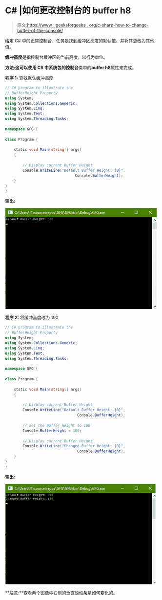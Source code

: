 # C# |如何更改控制台的 buffer h8

> 原文:[https://www . geeksforgeeks . org/c-sharp-how-to-change-buffer-of-the-console/](https://www.geeksforgeeks.org/c-sharp-how-to-change-bufferheight-of-the-console/)

给定 C# 中的正常控制台，任务是找到缓冲区高度的默认值，并将其更改为其他值。

**缓冲高度**是指控制台缓冲区的当前高度，以行为单位。

**方法:**这可以使用 C# 中系统包的**控制台**类中的**buffer h8**属性来完成。

**程序 1:** 查找默认缓冲高度

```cs
// C# program to illustrate the
// BufferHeight Property
using System;
using System.Collections.Generic;
using System.Linq;
using System.Text;
using System.Threading.Tasks;

namespace GFG {

class Program {

    static void Main(string[] args)
    {

        // Display current Buffer Height
        Console.WriteLine("Default Buffer Height: {0}",
                                Console.BufferHeight);
    }
}
}
```

**输出:**

![](img/86b904de14fc6edd16e6582d56871b86.png)

**程序 2:** 将缓冲高度改为 100

```cs
// C# program to illustrate the
// BufferHeight Property
using System;
using System.Collections.Generic;
using System.Linq;
using System.Text;
using System.Threading.Tasks;

namespace GFG {

class Program {

    static void Main(string[] args)
    {

        // Display current Buffer Height
        Console.WriteLine("Default Buffer Height: {0}",
                                 Console.BufferHeight);

        // Set the Buffer Height to 100
        Console.BufferHeight = 100;

        // Display current Buffer Height
        Console.WriteLine("Changed Buffer Height: {0}",
                                 Console.BufferHeight);
    }
}
}
```

**输出:**

![](img/65571919f6277e82154759609cb62cc3.png)

**注意:**查看两个图像中右侧的垂直滚动条是如何变化的。